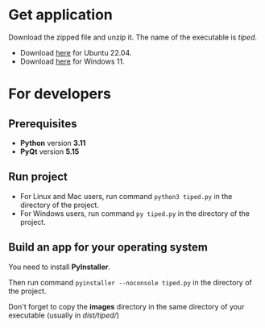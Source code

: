 # Get application

Download the zipped file and unzip it. The name of the executable is *tiped*.

* Download [here](./dist/tiped-ubuntu-22.04.tar.xz) for Ubuntu 22.04.
* Download [here](./dist/tiped-windows-11.zip) for Windows 11.

# For developers

## Prerequisites

* **Python** version **3.11**
* **PyQt** version **5.15**

## Run project

* For Linux and Mac users, run command `python3 tiped.py` in the directory of the project.
* For Windows users, run command `py tiped.py` in the directory of the project.

## Build an app for your operating system

You need to install **PyInstaller**.

Then run command `pyinstaller --noconsole tiped.py` in the directory of the project.

Don't forget to copy the **images** directory in the same directory of your executable (usually in *dist/tiped/*)